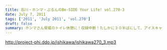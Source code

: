 ```yaml
---
title: 石川・ホンマ・ぶるんのBe-SIDE Your Life! vol.270-3
date: July 7, 2011
tags: ['2011', 'July 2011', 'vol.270']
draft: false
summary: ホンマさん脅威のトイレ休憩に！収録中断！たしかに３０半ばにして、アイスキャンデーでお腹をゆるくするというのは・・・「かわいく」はないな。NAMAE
---
```


http://project-phi.ddo.jp/ishikawa/ishikawa270_3.mp3